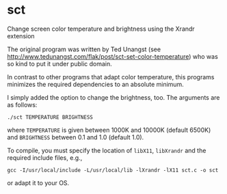 # sct
Change screen color temperature and brightness using the Xrandr extension

The original program was written by Ted Unangst (see
http://www.tedunangst.com/flak/post/sct-set-color-temperature) who was
so kind to put it under public domain.

In contrast to other programs that adapt color temperature, this
programs minimizes the required dependencies to an absolute minimum.

I simply added the option to change the brightness, too. The arguments
are as follows:

```
./sct TEMPERATURE BRIGHTNESS
```

where `TEMPERATURE` is given between 1000K and 10000K (default 6500K)
and `BRIGHTNESS` between 0.1 and 1.0 (default 1.0).

To compile, you must specify the location of `libX11`, `libXrandr` and the required include files, e.g.,

```
gcc -I/usr/local/include -L/usr/local/lib -lXrandr -lX11 sct.c -o sct
```

or adapt it to your OS.
